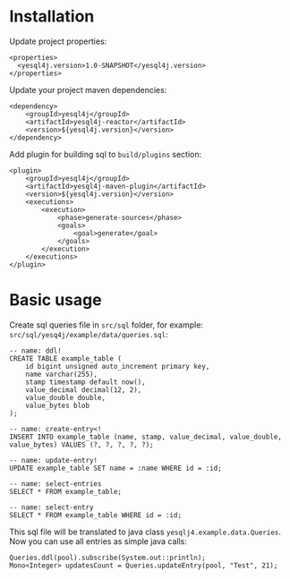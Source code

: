 # Installation
Update project properties:
```$xml
<properties>
  <yesql4j.version>1.0-SNAPSHOT</yesql4j.version>
</properties>
```

Update your project maven dependencies:
```$xml
<dependency>
    <groupId>yesql4j</groupId>
    <artifactId>yesql4j-reactor</artifactId>
    <version>${yesql4j.version}</version>
</dependency>
```

Add plugin for building sql to `build/plugins` section:
```$xml
<plugin>
    <groupId>yesql4j</groupId>
    <artifactId>yesql4j-maven-plugin</artifactId>
    <version>${yesql4j.version}</version>
    <executions>
        <execution>
            <phase>generate-sources</phase>
            <goals>
                <goal>generate</goal>
            </goals>
        </execution>
    </executions>
</plugin>
```

# Basic usage
Create sql queries file in `src/sql` folder, for example:
`src/sql/yesq4j/example/data/queries.sql`:
```$mysql
-- name: ddl!
CREATE TABLE example_table (
    id bigint unsigned auto_increment primary key,
    name varchar(255),
    stamp timestamp default now(),
    value_decimal decimal(12, 2),
    value_double double,
    value_bytes blob
);

-- name: create-entry<!
INSERT INTO example_table (name, stamp, value_decimal, value_double, value_bytes) VALUES (?, ?, ?, ?, ?);

-- name: update-entry!
UPDATE example_table SET name = :name WHERE id = :id;

-- name: select-entries
SELECT * FROM example_table;

-- name: select-entry
SELECT * FROM example_table WHERE id = :id;
```

This sql file will be translated to java class `yesqlj4.example.data.Queries`. 
Now you can use all entries as simple java calls:
```$mysql
Queries.ddl(pool).subscribe(System.out::println);
Mono<Integer> updatesCount = Queries.updateEntry(pool, "Test", 21);
```